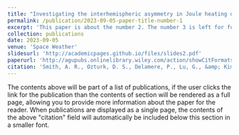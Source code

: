 ```yaml
---
title: "Investigating the interhemispheric asymmetry in Joule heating during the 2013 St. Patrick&apost;s Day geomagnetic storm"
permalink: /publication/2023-09-05-paper-title-number-1
excerpt: 'This paper is about the number 2. The number 3 is left for future work.'
collection: publications
date: 2023-09-05
venue: 'Space Weather'
slidesurl: 'http://academicpages.github.io/files/slides2.pdf'
paperurl: 'http://agupubs.onlinelibrary.wiley.com/action/showCitFormats?doi=10.1029%2F2023SW003523'
citation: 'Smith, A. R., Ozturk, D. S., Delamere, P., Lu, G., &amp; Kim, H. (2023). &quot;Investigating the interhemispheric asymmetry in Joule heating during the 2013 St. Patrick&apos;s Day geomagnetic storm.&quot; <i>Space Weather</i>, 21, e2023SW003523. https://doi.org/10.1029/2023SW003523'
---
```


The contents above will be part of a list of publications, if the user clicks the link for the publication than the contents of section will be rendered as a full page, allowing you to provide more information about the paper for the reader. When publications are displayed as a single page, the contents of the above "citation" field will automatically be included below this section in a smaller font.
